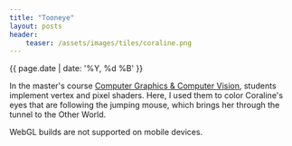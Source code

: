 ```yaml
---
title: "Tooneye"
layout: posts
header:
    teaser: /assets/images/tiles/coraline.png
---
```


{{ page.date | date: '%Y, %d %B' }}

In the master's course <a href="https://www.ru.nl/courseguides/socsci/courses-osiris/ai/sow-mki95-computer-graphics-computer-vision/">Computer Graphics & Computer Vision</a>, students implement vertex and pixel shaders. Here, I used them to color Coraline's eyes that are following the jumping mouse, which brings her through the tunnel to the Other World.

<div id="unity-container" class="unity-desktop">
    <canvas id="unity-canvas" width=960 height=600></canvas>
    <div id="unity-loading-bar">
    <div id="unity-logo"></div>
    <div id="unity-progress-bar-empty">
        <div id="unity-progress-bar-full"></div>
    </div>
    </div>
    <div id="unity-mobile-warning">
    WebGL builds are not supported on mobile devices.
    </div>
    <div id="unity-footer">
    <div id="unity-webgl-logo"></div>
    <div id="unity-fullscreen-button"></div>
    </div>
</div> 

<script>
    var buildUrl = "../../assets/unity/tooneye/Build";
    var loaderUrl = buildUrl + "/tooneye.loader.js";
    var config = {
    dataUrl: buildUrl + "/tooneye.data",
    frameworkUrl: buildUrl + "/tooneye.framework.js",
    codeUrl: buildUrl + "/tooneye.wasm",
    streamingAssetsUrl: "StreamingAssets",
    companyName: "DefaultCompany",
    productName: "Tooneye",
    productVersion: "1",
    };

    var container = document.querySelector("#unity-container");
    var canvas = document.querySelector("#unity-canvas");
    var loadingBar = document.querySelector("#unity-loading-bar");
    var progressBarFull = document.querySelector("#unity-progress-bar-full");
    var fullscreenButton = document.querySelector("#unity-fullscreen-button");
    var mobileWarning = document.querySelector("#unity-mobile-warning");

    // By default Unity keeps WebGL canvas render target size matched with
    // the DOM size of the canvas element (scaled by window.devicePixelRatio)
    // Set this to false if you want to decouple this synchronization from
    // happening inside the engine, and you would instead like to size up
    // the canvas DOM size and WebGL render target sizes yourself.
    // config.matchWebGLToCanvasSize = false;

    if (/iPhone|iPad|iPod|Android/i.test(navigator.userAgent)) {
    container.className = "unity-mobile";
    // Avoid draining fillrate performance on mobile devices,
    // and default/override low DPI mode on mobile browsers.
    config.devicePixelRatio = 1;
    mobileWarning.style.display = "block";
    setTimeout(() => {
        mobileWarning.style.display = "none";
    }, 5000);
    } else {
    canvas.style.width = "960px";
    canvas.style.height = "600px";
    }
    loadingBar.style.display = "block";

    var script = document.createElement("script");
    script.src = loaderUrl;
    script.onload = () => {
    createUnityInstance(canvas, config, (progress) => {
        progressBarFull.style.width = 100 * progress + "%";
    }).then((unityInstance) => {
        loadingBar.style.display = "none";
        fullscreenButton.onclick = () => {
        unityInstance.SetFullscreen(1);
        };
    }).catch((message) => {
        alert(message);
    });
    };
    document.body.appendChild(script);
</script>